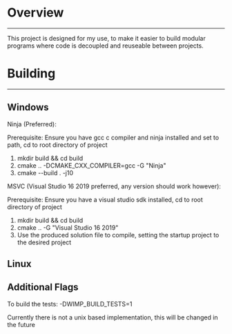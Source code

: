# Overview
---

This project is designed for my use, to make it easier to build modular programs where code is decoupled and reuseable between projects. 

# Building
---

Windows
---

Ninja (Preferred):

Prerequisite: Ensure you have gcc c compiler and ninja installed and set to path, cd to root directory of project

1. mkdir build && cd build
2. cmake .. -DCMAKE_CXX_COMPILER=gcc -G "Ninja"
3. cmake --build . -j10

MSVC (Visual Studio 16 2019 preferred, any version should work however):

Prerequisite: Ensure you have a visual studio sdk installed, cd to root directory of project

1. mkdir build && cd build
2. cmake .. -G "Visual Studio 16 2019"
3. Use the produced solution file to compile, setting the startup project to the desired project

Linux
---

Additional Flags
---

To build the tests:
-DWIMP_BUILD_TESTS=1

Currently there is not a unix based implementation, this will be changed in the future
